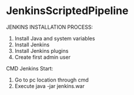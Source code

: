 # JenkinsScriptedPipeline

JENKINS INSTALLATION PROCESS:
1. Install Java and system variables
2. Install Jenkins
3. Install Jenkins plugins
4. Create first admin user

CMD Jenkins Start:
1. Go to pc location through cmd
2. Execute java -jar jenkins.war
